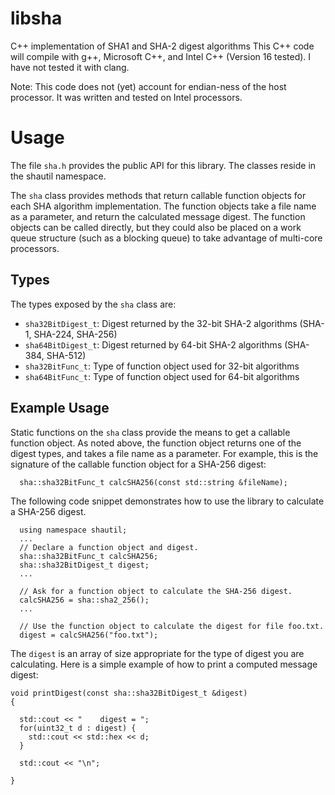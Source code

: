 # libsha

C++  implementation of SHA1 and SHA-2 digest algorithms
This C++ code will compile with g++, Microsoft C++, and Intel C++ (Version 16 tested). I have not 
tested it with clang.

Note: This code does not (yet) account for endian-ness of the host processor. It was written and 
tested on Intel processors.

# Usage

The file `sha.h` provides the public API for this library. The classes reside in the shautil namespace. 

The `sha` class provides methods that return callable function objects for each SHA algorithm implementation. The 
function objects take a file name as a parameter, and return the calculated message digest. The function objects 
can be called directly, but they could also be placed on a work queue structure (such as a blocking queue) 
to take advantage of multi-core processors.

## Types

The types exposed by the `sha` class are:

* `sha32BitDigest_t`: Digest returned by the 32-bit SHA-2 algorithms (SHA-1, SHA-224, SHA-256)
* `sha64BitDigest_t`: Digest returned by 64-bit SHA-2 algorithms (SHA-384, SHA-512)
* `sha32BitFunc_t`: Type of function object used for 32-bit algorithms
* `sha64BitFunc_t`: Type of function object used for 64-bit algorithms

## Example Usage

Static functions on the `sha` class provide the means to get a callable function object. As noted above, 
the function object returns one of the digest types, and takes a file name as a parameter. For example,
this is the signature of the callable function object for a SHA-256 digest:

```
  sha::sha32BitFunc_t calcSHA256(const std::string &fileName);
```

The following code snippet demonstrates how to use the library to calculate a SHA-256 digest.

```
  using namespace shautil;
  ...
  // Declare a function object and digest.
  sha::sha32BitFunc_t calcSHA256;
  sha::sha32BitDigest_t digest;
  ...

  // Ask for a function object to calculate the SHA-256 digest.
  calcSHA256 = sha::sha2_256();
  ...

  // Use the function object to calculate the digest for file foo.txt. 
  digest = calcSHA256("foo.txt");
```

The `digest` is an array of size appropriate for the type of digest you are calculating. Here
is a simple example of how to print a computed message digest:

```
void printDigest(const sha::sha32BitDigest_t &digest)
{

  std::cout << "    digest = ";
  for(uint32_t d : digest) {
    std::cout << std::hex << d;
  }

  std::cout << "\n";

}
```
